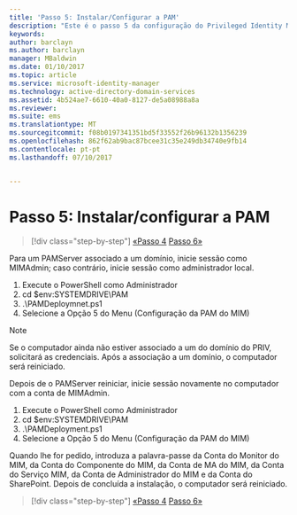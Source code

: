 ```yaml
---
title: 'Passo 5: Instalar/Configurar a PAM'
description: "Este é o passo 5 da configuração do Privileged Identity Manager através de scripts e inclui os passos de implementação no servidor de PAM."
keywords: 
author: barclayn
ms.author: barclayn
manager: MBaldwin
ms.date: 01/10/2017
ms.topic: article
ms.service: microsoft-identity-manager
ms.technology: active-directory-domain-services
ms.assetid: 4b524ae7-6610-40a0-8127-de5a08988a8a
ms.reviewer: 
ms.suite: ems
ms.translationtype: MT
ms.sourcegitcommit: f08b0197341351bd5f33552f26b96132b1356239
ms.openlocfilehash: 862f62ab9bac87bcee31c35e249db34740e9fb14
ms.contentlocale: pt-pt
ms.lasthandoff: 07/10/2017


---
```

# Passo 5: Instalar/configurar a PAM
<a id="step-5-installingconfiguring-pam" class="xliff"></a>

>[!div class="step-by-step"]
[«Passo 4](sp1-step4-configuring-sharepoint.md)
[Passo 6»](sp1-step6-setup-pam-trust.md)

Para um PAMServer associado a um domínio, inicie sessão como MIMAdmin; caso contrário, inicie sessão como administrador local.
1. Execute o PowerShell como Administrador
2. cd $env:SYSTEMDRIVE\PAM
3. .\PAMDeploymnet.ps1
4. Selecione a Opção 5 do Menu (Configuração da PAM do MIM)

>[!NOTE]
>Se o computador ainda não estiver associado a um do domínio do PRIV, solicitará as credenciais. Após a associação a um domínio, o computador será reiniciado.

Depois de o PAMServer reiniciar, inicie sessão novamente no computador com a conta de MIMAdmin.

1. Execute o PowerShell como Administrador
2. cd $env:SYSTEMDRIVE\PAM
3. .\PAMDeployment.ps1
4. Selecione a Opção 5 do Menu (Configuração da PAM do MIM)

  Quando lhe for pedido, introduza a palavra-passe da Conta do Monitor do MIM, da Conta do Componente do MIM, da Conta de MA do MIM, da Conta do Serviço MIM, da Conta de Administrador do MIM e da Conta do SharePoint.
  Depois de concluída a instalação, o computador será reiniciado.

>[!div class="step-by-step"]
[«Passo 4](sp1-step4-configuring-sharepoint.md)
[Passo 6»](sp1-step6-setup-pam-trust.md)

